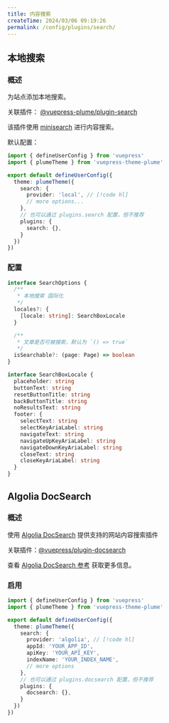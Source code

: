 ```yaml
---
title: 内容搜索
createTime: 2024/03/06 09:19:26
permalink: /config/plugins/search/
---
```


## 本地搜索

### 概述

为站点添加本地搜索。

关联插件： [@vuepress-plume/plugin-search](https://github.com/pengzhanbo/vuepress-theme-plume/tree/main/plugins/plugin-search)

该插件使用 [minisearch](https://github.com/lucaong/minisearch) 进行内容搜索。

默认配置：

```ts title=".vuepress/config.ts" twoslash
import { defineUserConfig } from 'vuepress'
import { plumeTheme } from 'vuepress-theme-plume'

export default defineUserConfig({
  theme: plumeTheme({
    search: {
      provider: 'local', // [!code hl]
      // more options...
    },
    // 也可以通过 plugins.search 配置，但不推荐
    plugins: {
      search: {},
    }
  })
})
```

### 配置

```ts
interface SearchOptions {
  /**
   * 本地搜索 国际化
   */
  locales?: {
    [locale: string]: SearchBoxLocale
  }

  /**
   * 文章是否可被搜索，默认为 `() => true`
   */
  isSearchable?: (page: Page) => boolean
}

interface SearchBoxLocale {
  placeholder: string
  buttonText: string
  resetButtonTitle: string
  backButtonTitle: string
  noResultsText: string
  footer: {
    selectText: string
    selectKeyAriaLabel: string
    navigateText: string
    navigateUpKeyAriaLabel: string
    navigateDownKeyAriaLabel: string
    closeText: string
    closeKeyAriaLabel: string
  }
}
```

## Algolia DocSearch

### 概述

使用 [Algolia DocSearch](https://docsearch.algolia.com/) 提供支持的网站内容搜索插件

关联插件：[@vuepress/plugin-docsearch](https://ecosystem.vuejs.press/zh/plugins/search/docsearch.html)

查看 [Algolia DocSearch 参考](/guide/features/content-search/#algolia-docsearch) 获取更多信息。

### 启用

```ts title=".vuepress/config.ts" twoslash
import { defineUserConfig } from 'vuepress'
import { plumeTheme } from 'vuepress-theme-plume'

export default defineUserConfig({
  theme: plumeTheme({
    search: {
      provider: 'algolia', // [!code hl]
      appId: 'YOUR_APP_ID',
      apiKey: 'YOUR_API_KEY',
      indexName: 'YOUR_INDEX_NAME',
      // more options
    },
    // 也可以通过 plugins.docsearch 配置，但不推荐
    plugins: {
      docsearch: {},
    }
  })
})
```
